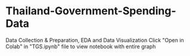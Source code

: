 # Thailand-Government-Spending-Data
Data Collection &amp; Preparation, EDA and Data Visualization
Click "Open in Colab" in "TGS.ipynb" file to view notebook with entire graph
